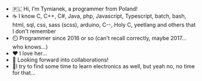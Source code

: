 - 🇵🇱 Hi, I’m Tymianek, a programmer from Poland!
- ☕ I know C, C++, C#, Java, php, Javascript, Typescript, batch, bash, html, sql, css, sass (scss), arduino, C--, Holy C, yeetlang and others that I don't remember
- ⏲️ Programmer since 2016 or so (can't recall correctly, maybe 2017... who knows...)
- ❤️ I love her...
- 👷 Looking forward into collaborations!
- 🔌I try to find some time to learn electronics as well, but yeah no, no time for that...

